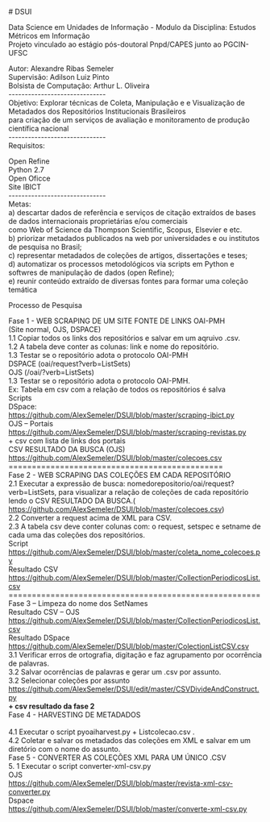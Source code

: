<p># DSUI </p>
<p>Data Science em Unidades de Informação - Modulo da Disciplina: Estudos Métricos em Informação <br />
  Projeto vinculado ao estágio pós-doutoral Pnpd/CAPES junto ao PGCIN-UFSC</p>
<p>Autor: Alexandre Ribas Semeler<br />
  Supervisão: Adilson Luiz Pinto<br />
  Bolsista de Computação: Arthur L. Oliveira<br />
  ------------------------------<br />
  Objetivo: Explorar técnicas de Coleta, Manipulação e e Visualização de Metadados dos Repositórios Institucionais Brasileiros <br />
  para criação de um serviços de avaliação e monitoramento de produção científica nacional<br />
  ------------------------------<br />
  Requisitos:</p>
<p>Open Refine<br />
  Python 2.7<br />
  Open Oficce<br />
  Site IBICT<br />
  ------------------------------<br />
  Metas:<br />
  a) descartar dados de referência e serviços de citação extraídos de bases de dados internacionais proprietárias e/ou comerciais<br />
  como Web of Science da Thompson Scientific, Scopus, Elsevier e etc. <br />
  b) priorizar metadados publicados na web por universidades e ou institutos de pesquisa no Brasil;<br />
  c) representar metadados de coleções de artigos, dissertações e teses;<br />
  d) automatizar os processos metodológicos via scripts em Python e softwres de manipulação de dados (open Refine);<br />
  e) reunir conteúdo extraído de diversas fontes para formar uma coleção temática</p>
<p>Processo de Pesquisa </p>
<p>Fase 1 - WEB SCRAPING DE UM SITE FONTE DE LINKS OAI-PMH <br />
  (Site normal, OJS, DSPACE)<br />
  1.1 Copiar todos os links dos repositórios e salvar em um aqruivo .csv.<br />
  1.2 A tabela deve conter as colunas: link e nome do repositório.<br />
  1.3 Testar se o repositório adota o protocolo OAI-PMH<br />
  DSPACE (oai/request?verb=ListSets)<br />
  OJS (/oai/?verb=ListSets) <br />
  1.3 Testar se o repositório adota o protocolo OAI-PMH.<br />
  Ex: Tabela em csv com a relação de todos os repositórios é salva <br />
  Scripts <br />
  DSpace:<br />
  <a href="https://github.com/AlexSemeler/DSUI/blob/master/scraping-ibict.py">https://github.com/AlexSemeler/DSUI/blob/master/scraping-ibict.py</a><br />
  OJS – Portais <br />
  <a href="https://github.com/AlexSemeler/DSUI/blob/master/scraping-revistas.py">https://github.com/AlexSemeler/DSUI/blob/master/scraping-revistas.py</a><br />
  + csv com lista de links dos portais <br />
  CSV RESULTADO DA BUSCA (OJS) <br />
  <a href="https://github.com/AlexSemeler/DSUI/blob/master/colecoes.csv">https://github.com/AlexSemeler/DSUI/blob/master/colecoes.csv</a><br />
  ==============================================<br />
  Fase 2 - WEB SCRAPING DAS COLEÇÕES EM CADA REPOSITÓRIO<br />
  2.1 Executar a expressão de busca: nomedorepositorio/oai/request?verb=ListSets,  para visualizar a relação de coleções de cada repositório lendo o CSV RESULTADO  DA BUSCA.( <a href="https://github.com/AlexSemeler/DSUI/blob/master/colecoes.csv">https://github.com/AlexSemeler/DSUI/blob/master/colecoes.csv</a>) <br />
  2.2 Converter a request acima de XML  para CSV. <br />
  2.3 A tabela csv deve conter colunas com: o request, setspec e setname de cada  uma das coleções dos repositórios.<br />
  Script <br />
  <a href="https://github.com/AlexSemeler/DSUI/blob/master/coleta_nome_colecoes.py">https://github.com/AlexSemeler/DSUI/blob/master/coleta_nome_colecoes.py</a><br />
  Resultado CSV<br />
  <a href="https://github.com/AlexSemeler/DSUI/blob/master/CollectionPeriodicosList.csv">https://github.com/AlexSemeler/DSUI/blob/master/CollectionPeriodicosList.csv</a><br />
  ======================================================<br />
  Fase 3 – Limpeza do nome dos SetNames<br />
  Resultado CSV – OJS<br />
  <a href="https://github.com/AlexSemeler/DSUI/blob/master/CollectionPeriodicosList.csv">https://github.com/AlexSemeler/DSUI/blob/master/CollectionPeriodicosList.csv</a><br />
  Resultado DSpace <a href="https://github.com/AlexSemeler/DSUI/blob/master/ColectionListCSV.csv">https://github.com/AlexSemeler/DSUI/blob/master/ColectionListCSV.csv</a><br />
  3.1 Verificar erros de ortografia, digitação e faz agrupamento por ocorrência  de palavras. <br />
  3.2 Salvar ocorrências de palavras e gerar um .csv por assunto.<br />
  3.2 Selecionar coleções por assunto<br />
  <a href="https://github.com/AlexSemeler/DSUI/edit/master/CSVDivideAndConstruct.py">https://github.com/AlexSemeler/DSUI/edit/master/CSVDivideAndConstruct.py</a><br />
  <strong>+ csv resultado da fase 2 </strong><br />
  Fase 4 - HARVESTING DE METADADOS<br />
  <br />
  4.1 Executar o script pyoaiharvest.py + Listcolecao.csv .<br />
  4.2 Coletar e salvar os metadados das coleções em XML e salvar em um diretório  com o nome do assunto. <br />
  Fase 5 - CONVERTER AS COLEÇÕES XML PARA UM ÚNICO .CSV<br />
  5. 1 Executar o script converter-xml-csv.py<br />
  OJS <br />
  <a href="https://github.com/AlexSemeler/DSUI/blob/master/revista-xml-csv-converter.py">https://github.com/AlexSemeler/DSUI/blob/master/revista-xml-csv-converter.py</a><br />
  Dspace <br />
  <a href="https://github.com/AlexSemeler/DSUI/blob/master/converte-xml-csv.py">https://github.com/AlexSemeler/DSUI/blob/master/converte-xml-csv.py</a><br />
</p>
